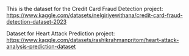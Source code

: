 This is the dataset for the Credit Card Fraud Detection project: https://www.kaggle.com/datasets/nelgiriyewithana/credit-card-fraud-detection-dataset-2023

Dataset for Heart Attack Prediction project: 
https://www.kaggle.com/datasets/rashikrahmanpritom/heart-attack-analysis-prediction-dataset
